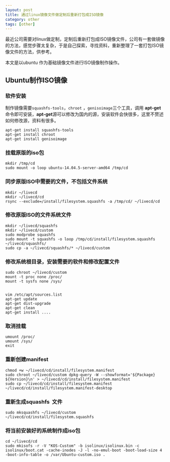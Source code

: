 ```yaml
---
layout: post
title: 通过linux镜像文件做定制后重新打包成ISO镜像
category: other
tags: [other]
---
```




最近公司需要对linux做定制，定制后重新打包成ISO镜像文件，公司有一套做镜像的方法，感觉步骤太复杂，于是自己探索，寻找资料，重新整理了一套打包ISO镜像文件的方法，供参考。

本文是以ubuntu 作为基础镜像文件进行ISO镜像制作操作。



## Ubuntu制作ISO镜像

### 软件安装

制作镜像需要```squashfs-tools```，```chroot``` ，```genisoimage```三个工具，调用 **apt-get**命令即可安装，**apt-get**源可以修改为国内的源，安装软件会快很多，这里不赘述如何修改源，资料有很多。

~~~
apt-get install squashfs-tools
apt-get install chroot 
apt-get install genisoimage
~~~

###  挂载原版的iso包

~~~
mkdir /tmp/cd
sudo mount -o loop ubuntu-14.04.5-server-amd64 /tmp/cd
~~~



###  同步原版ISO中需要的文件，不包括文件系统

~~~
mkdir ~/livecd
mkdir ~/livecd/cd
rsync --exclude=/install/filesystem.squashfs -a /tmp/cd/ ~/livecd/cd
~~~



### 修改原版ISO的文件系统文件

~~~
mkdir ~/livecd/squashfs
mkdir ~/livecd/custom
sudo modprobe squashfs
sudo mount -t squashfs -o loop /tmp/cd/install/filesystem.squashfs ~/livecd/squashfs/
sudo cp -a ~/livecd/squashfs/* ~/livecd/custom
~~~



### 	修改系统根目录，安装需要的软件和修改配置文件

~~~
sudo chroot ~/livecd/custom
mount -t proc none /proc/
mount -t sysfs none /sys/


vim /etc/apt/sources.list
apt-get update
apt-get dist-upgrade
apt-get clean
apt-get install ....
~~~





### 取消挂载

~~~
umount /proc/ 
umount /sys/
exit
~~~



### 重新创建manifest 

~~~
chmod +w ~/livecd/cd/install/filesystem.manifest
sudo chroot ~/livecd/custom dpkg-query -W --showformat='${Package} ${Version}\n' > ~/livecd/cd/install/filesystem.manifest
sudo cp ~/livecd/cd/install/filesystem.manifest ~/livecd/cd/install/filesystem.manifest-desktop
~~~





### 重新生成squashfs  文件

~~~
sudo mksquashfs ~/livecd/custom ~/livecd/cd/install/filesystem.squashfs
~~~



### 将当前安装好的系统制作成iso包

~~~
cd ~/livecd/cd
sudo mkisofs -r -V "KOS-Custom" -b isolinux/isolinux.bin -c isolinux/boot.cat -cache-inodes -J -l -no-emul-boot -boot-load-size 4 -boot-info-table -o /var/Ubuntu-custom.iso .
~~~





